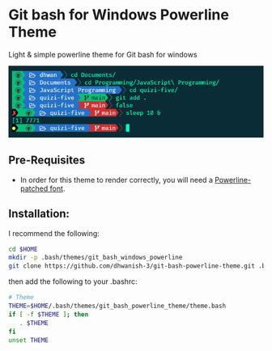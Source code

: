 # Git bash for Windows Powerline Theme

Light & simple powerline theme for Git bash for windows

![ScreenShot](ss.png)


## Pre-Requisites

* In order for this theme to render correctly, you will need a
[Powerline-patched font](https://github.com/powerline/fonts).


## Installation:

I recommend the following:

```bash
cd $HOME
mkdir -p .bash/themes/git_bash_windows_powerline
git clone https://github.com/dhwanish-3/git-bash-powerline-theme.git .bash/themes/git_bash_powerline_theme
```

then add the following to your .bashrc:

```bash
# Theme
THEME=$HOME/.bash/themes/git_bash_powerline_theme/theme.bash
if [ -f $THEME ]; then
   . $THEME
fi
unset THEME
```
